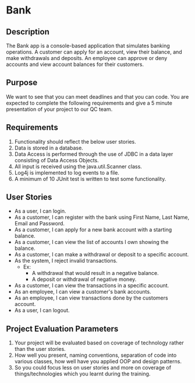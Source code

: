 # Bank

## Description

   The Bank app is a console-based application that simulates banking operations. A customer can apply for an account, view their balance, and make withdrawals and deposits. An employee can approve or deny accounts and view account balances for their customers.
	
## Purpose

   We want to see that you can meet deadlines and that you can code. You are expected to complete the following requirements and give a 5 minute presentation of your project to our QC team.

## Requirements
1. Functionality should reflect the below user stories.
2. Data is stored in a database.
3. Data Access is performed through the use of JDBC in a data layer consisting of Data Access Objects.
4. All input is received using the java.util.Scanner class.
5. Log4j is implemented to log events to a file.
6. A minimum of 10 JUnit test is written to test some functionality.


## User Stories

* As a user, I can login.
* As a customer, I can register with the bank using First Name, Last Name, Email and Password.
* As a customer, I can apply for a new bank account with a starting balance.
* As a customer, I can view the list of accounts I own showing the balance.
* As a customer, I can make a withdrawal or deposit to a specific account.
* As the system, I reject invalid transactions.
	* Ex:
		* A withdrawal that would result in a negative balance.
		* A deposit or withdrawal of negative money.
* As a customer, I can view the transactions in a specific account.
* As an employee, I can view a customer's bank accounts.
* As an employee, I can view transactions done by the customers account.
* As a user, I can logout.



## Project Evaluation Parameters
1. Your project will be evaluated based on coverage of technology rather than the user stories.
2. How well you present, naming conventions, separation of code into various classes, how well have you applied OOP and design patterns.
3. So you could focus less on user stories and more on coverage of things/technologies which you learnt during the training.


